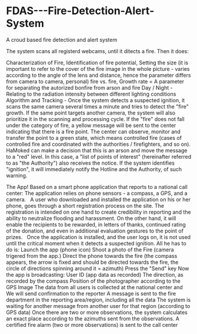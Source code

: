 # FDAS---Fire-Detection-Alert-System
A croud based fire detection and alert system

The system scans all registerd webcams, until it ditects a fire.
Then it does:

Characterization of Fire,
Identification of fire potential,
Setting the size (it is important to refer to the cover of the fire image in the whole picture - varies according to the angle of the lens and distance, hence the parameter differs from camera to camera, personal) fire vs. fire,
Growth rate = A parameter for separating the autorized bonfire from arson and fire
Day / Night - Relating to the radiation intensity between different lighting conditions
 
Algorithm and Tracking -
Once the system detects a suspected ignition, it scans the same camera several times a minute and tries to detect the "fire" growth.
If the same point targets another camera, the system will also prioritize it in the scanning and processing cycle.
If the "fire" does not fall under the category of fire, a yellow message will be sent to the center indicating that there is a fire point. The center can observe, monitor and transfer the point to a green state, which means controlled fire (cases of controlled fire and coordinated with the authorities / firefighters, and so on).
HaMoked can make a decision that this is an arson and move the message to a "red" level. In this case, a "list of points of interest" (hereinafter referred to as "the Authority") also receives the notice.
If the system identifies "ignition", it will immediately notify the Hotline and the Authority, of such warning.

The App!
Based on a smart phone application that reports to a national call center:
The application relies on phone sensors - a compass, a GPS, and a camera.
 
A user who downloaded and installed the application on his or her phone, goes through a short registration process on the site. The registration is intended on one hand to create credibility in reporting and the ability to neutralize flooding and harassment. On the other hand, it will enable the recipients to be rewarded, in letters of thanks, continued rating of the donation, and even in additional evaluation gestures to the point of prizes.
 
Once the application is installed, and the user logs on, it is not used until the critical moment when it detects a suspected ignition.
All he has to do is:
Launch the app (phone icon)
Shoot a photo of the Fire (camera trigered from the app.)
Direct the phone towards the fire (the compass appears, the arrow is fixed and should be directed towards the fire, the circle of directions spinning around it = azimuth)
Press the "Send" key
Now the app is broadcasting:
User ID (app data as recorded)
The direction, as recorded by the compass
Position of the photographer according to the GPS
Image
The data from all users is collected at the national center and
We will send confirmation to the reporter
A message is sent to the  fire department in the reporting area/region, including all the data
The system is waiting for another message from another user for that region (according to GPS data)
Once there are two or more observations, the system calculates an exact place according to the azimuths sent from the observations.
A certified fire alarm (two or more observations) is sent to the call center
